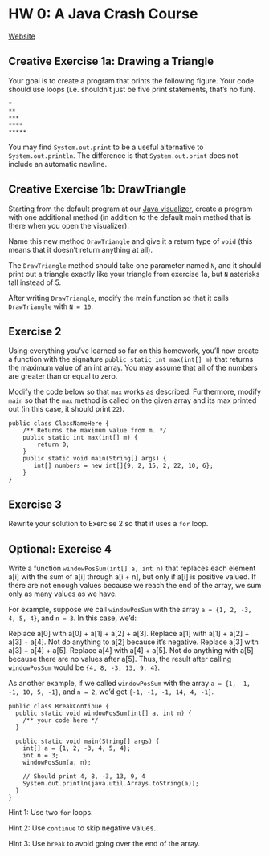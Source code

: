 # HW 0: A Java Crash Course 
<a href="https://sp19.datastructur.es/materials/hw/hw0/hw0" target="_blank">Website</a>


## Creative Exercise 1a: Drawing a Triangle
Your goal is to create a program that prints the following figure. Your code should use loops (i.e. shouldn’t just be five print statements, that’s no fun).
```
*
**
***
****
*****
```
You may find `System.out.print` to be a useful alternative to `System.out.println`. The difference is that `System.out.print` does not include an automatic newline.


## Creative Exercise 1b: DrawTriangle
Starting from the default program at our <a href="https://cscircles.cemc.uwaterloo.ca//java_visualize/#" target="_blank">Java visualizer</a>, create a program with one additional method (in addition to the default main method that is there when you open the visualizer).

Name this new method `DrawTriangle` and give it a return type of `void` (this means that it doesn’t return anything at all).

The `DrawTriangle` method should take one parameter named `N`, and it should print out a triangle exactly like your triangle from exercise 1a, but `N` asterisks tall instead of 5.

After writing `DrawTriangle`, modify the main function so that it calls `DrawTriangle` with `N = 10`.


## Exercise 2
Using everything you’ve learned so far on this homework, you’ll now create a function with the signature `public static int max(int[] m)` that returns the maximum value of an int array. You may assume that all of the numbers are greater than or equal to zero.

Modify the code below so that `max` works as described. Furthermore, modify `main` so that the `max` method is called on the given array and its max printed out (in this case, it should print `22`).
```
public class ClassNameHere {
    /** Returns the maximum value from m. */
    public static int max(int[] m) {
        return 0;
    }
    public static void main(String[] args) {
       int[] numbers = new int[]{9, 2, 15, 2, 22, 10, 6};      
    }
}
```


## Exercise 3
Rewrite your solution to Exercise 2 so that it uses a `for` loop.


## Optional: Exercise 4
Write a function `windowPosSum(int[] a, int n)` that replaces each element a[i] with the sum of a[i] through a[i + n], but only if a[i] is positive valued. If there are not enough values because we reach the end of the array, we sum only as many values as we have.

For example, suppose we call `windowPosSum` with the array `a = {1, 2, -3, 4, 5, 4}`, and `n = 3`. In this case, we’d:

Replace a[0] with a[0] + a[1] + a[2] + a[3].
Replace a[1] with a[1] + a[2] + a[3] + a[4].
Not do anything to a[2] because it’s negative.
Replace a[3] with a[3] + a[4] + a[5].
Replace a[4] with a[4] + a[5].
Not do anything with a[5] because there are no values after a[5].
Thus, the result after calling `windowPosSum` would be `{4, 8, -3, 13, 9, 4}`.

As another example, if we called `windowPosSum` with the array `a = {1, -1, -1, 10, 5, -1}`, and `n = 2`, we’d get `{-1, -1, -1, 14, 4, -1}`.
```
public class BreakContinue {
  public static void windowPosSum(int[] a, int n) {
    /** your code here */ 
  }

  public static void main(String[] args) {
    int[] a = {1, 2, -3, 4, 5, 4};
    int n = 3;
    windowPosSum(a, n);

    // Should print 4, 8, -3, 13, 9, 4
    System.out.println(java.util.Arrays.toString(a));
  }
}
```

Hint 1: Use two `for` loops.

Hint 2: Use `continue` to skip negative values.

Hint 3: Use `break` to avoid going over the end of the array.
